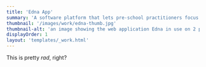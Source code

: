 ```yaml
---
title: 'Edna App'
summary: 'A software platform that lets pre-school practitioners focus on the job they love.'
thumbnail: '/images/work/edna-thumb.jpg'
thumbnail-alt: 'an image showing the web application Edna in use on 2 phones'
displayOrder: 1
layout: 'templates/_work.html'
---
```


This is pretty _rad_, right?